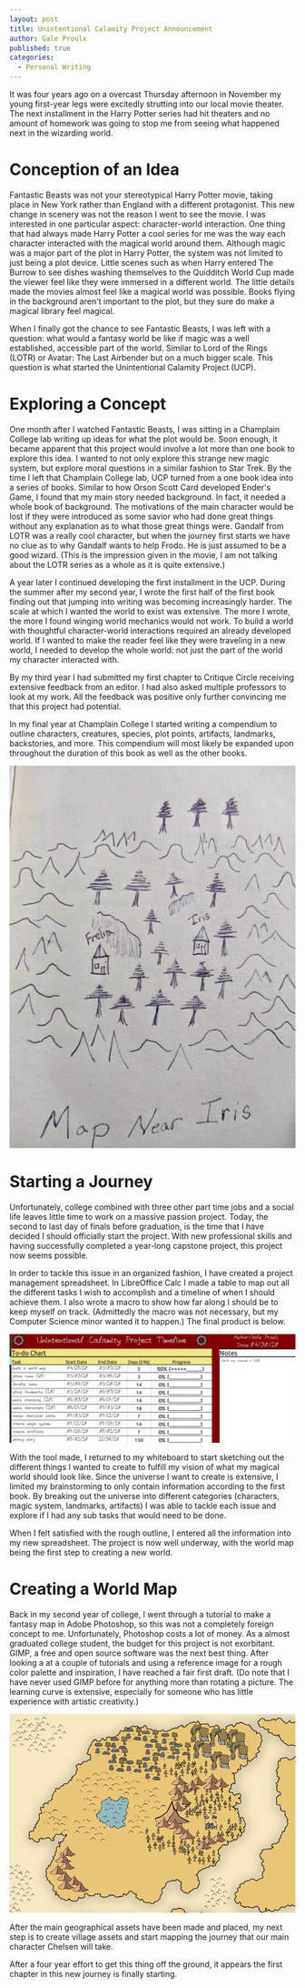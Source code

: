 ```yaml
---
layout: post
title: Unintentional Calamity Project Announcement
author: Gale Proulx
published: true
categories:
  - Personal Writing
---
```


It was four years ago on a overcast Thursday afternoon in November my young first-year legs were excitedly strutting into our local movie theater. The next installment in the Harry Potter series had hit theaters and no amount of homework was going to stop me from seeing what happened next in the wizarding world.

# Conception of an Idea

Fantastic Beasts was not your stereotypical Harry Potter movie, taking place in New York rather than England with a different protagonist. This new change in scenery was not the reason I went to see the movie. I was interested in one particular aspect: character-world interaction. One thing that had always made Harry Potter a cool series for me was the way each character interacted with the magical world around them. Although magic was a major part of the plot in Harry Potter, the system was not limited to just being a plot device. Little scenes such as when Harry entered The Burrow to see dishes washing themselves to the Quidditch World Cup made the viewer feel like they were immersed in a different world. The little details made the movies almost feel like a magical world was possible. Books flying in the background aren't important to the plot, but they sure do make a magical library feel magical.

When I finally got the chance to see Fantastic Beasts, I was left with a question: what would a fantasy world be like if magic was a well established, accessible part of the world. Similar to Lord of the Rings (LOTR) or Avatar: The Last Airbender but on a much bigger scale. This question is what started the Unintentional Calamity Project (UCP).

# Exploring a Concept

One month after I watched Fantastic Beasts, I was sitting in a Champlain College lab writing up ideas for what the plot would be. Soon enough, it became apparent that this project would involve a lot more than one book to explore this idea. I wanted to not only explore this strange new magic system, but explore moral questions in a similar fashion to Star Trek. By the time I left that Champlain College lab, UCP turned from a one book idea into a series of books. Similar to how Orson Scott Card developed Ender's Game, I found that my main story needed background. In fact, it needed a whole book of background. The motivations of the main character would be lost if they were introduced as some savior who had done great things without any explanation as to what those great things were. Gandalf from LOTR was a really cool character, but when the journey first starts we have no clue as to why Gandalf wants to help Frodo. He is just assumed to be a good wizard. (This is the impression given in the movie, I am not talking about the LOTR series as a whole as it is quite extensive.)

A year later I continued developing the first installment in the UCP. During the summer after my second year, I wrote the first half of the first book finding out that jumping into writing was becoming increasingly harder. The scale at which I wanted the world to exist was extensive. The more I wrote, the more I found winging world mechanics would not work. To build a world with thoughtful character-world interactions required an already developed world. If I wanted to make the reader feel like they were traveling in a new world, I needed to develop the whole world: not just the part of the world my character interacted with.

By my third year I had submitted my first chapter to Critique Circle receiving extensive feedback from an editor. I had also asked multiple professors to look at my work. All the feedback was positive only further convincing me that this project had potential.

In my final year at Champlain College I started writing a compendium to outline characters, creatures, species, plot points, artifacts, landmarks, backstories, and more. This compendium will most likely be expanded upon throughout the duration of this book as well as the other books.

![First Sketch of Map of Iris.](/images/UCP/early_map_concept.jpg)

# Starting a Journey

Unfortunately, college combined with three other part time jobs and a social life leaves little time to work on a massive passion project. Today, the second to last day of finals before graduation, is the time that I have decided I should officially start the project. With new professional skills and having successfully completed a year-long capstone project, this project now seems possible.

In order to tackle this issue in an organized fashion, I have created a project management spreadsheet. In LibreOffice Calc I made a table to map out all the different tasks I wish to accomplish and a timeline of when I should achieve them. I also wrote a macro to show how far along I should be to keep myself on track. (Admittedly the macro was not necessary, but my Computer Science minor wanted it to happen.) The final product is below.

![UCP Project Management Tool.](/images/UCP/project_management_timeline.png)

With the tool made, I returned to my whiteboard to start sketching out the different things I wanted to create to fulfill my vision of what my magical world should look like. Since the universe I want to create is extensive, I limited my brainstorming to only contain information according to the first book. By breaking out the universe into different categories (characters, magic system, landmarks, artifacts) I was able to tackle each issue and explore if I had any sub tasks that would need to be done.

When I felt satisfied with the rough outline, I entered all the information into my new spreadsheet. The project is now well underway, with the world map being the first step to creating a new world.

# Creating a World Map

Back in my second year of college, I went through a tutorial to make a fantasy map in Adobe Photoshop, so this was not a completely foreign concept to me. Unfortunately, Photoshop costs a lot of money. As a almost graduated college student, the budget for this project is not exorbitant. GIMP, a free and open source software was the next best thing. After looking a at a couple of tutorials and using a reference image for a rough color palette and inspiration, I have reached a fair first draft. (Do note that I have never used GIMP before for anything more than rotating a picture. The learning curve is extensive, especially for someone who has little experience with artistic creativity.)

![UCP World Map First Draft.](/images/UCP/world_map_first_draft.png)

After the main geographical assets have been made and placed, my next step is to create village assets and start mapping the journey that our main character Chelsen will take.

After a four year effort to get this thing off the ground, it appears the first chapter in this new journey is finally starting.
